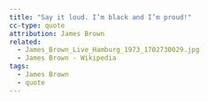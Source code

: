 ```yaml
---
title: "Say it loud. I’m black and I’m proud!"
cc-type: quote
attribution: James Brown
related:
  - James_Brown_Live_Hamburg_1973_1702730029.jpg
  - James Brown - Wikipedia
tags:
  - James Brown
  - quote
---
```

